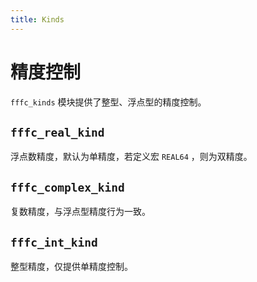 ```yaml
---
title: Kinds
---
```


# 精度控制

`fffc_kinds` 模块提供了整型、浮点型的精度控制。

## `fffc_real_kind`

浮点数精度，默认为单精度，若定义宏 `REAL64` ，则为双精度。

## `fffc_complex_kind`

复数精度，与浮点型精度行为一致。

## `fffc_int_kind`

整型精度，仅提供单精度控制。
